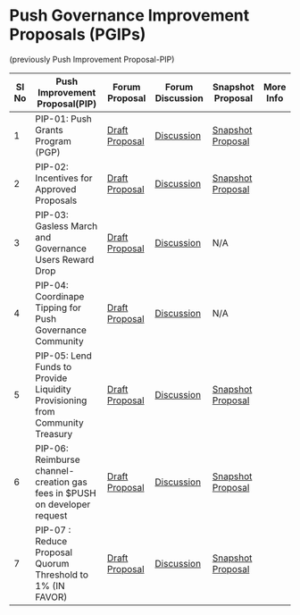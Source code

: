 # Push Governance Improvement Proposals (PGIPs)
(previously Push Improvement Proposal-PIP)

Sl No  | Push Improvement Proposal(PIP)   | Forum Proposal  | Forum Discussion     |    Snapshot Proposal      |    More Info         |
------ | ------| --------------- | -------------------- | ------------------------|----------------------|
1      | PIP-01: Push Grants Program (PGP) | [Draft Proposal](https://gov.epns.io/t/draft-proposal-push-grants-program/396) | [Discussion](https://gov.epns.io/t/epnsip-01-push-grants-program/417) | [Snapshot Proposal](https://snapshot.org/#/epns.eth/proposal/0xfdb92444974c9ab607d96e7a4a1ad71299e47a755955951ae5ce8b86aa9a1400)   |  |
2      | PIP-02: Incentives for Approved Proposals | [Draft Proposal](https://gov.epns.io/t/draft-proposal-incentives-for-approved-proposals/397) | [Discussion](https://gov.epns.io/t/epnsip-02-incentives-for-approved-proposals/421) | [Snapshot Proposal](https://snapshot.org/#/epns.eth/proposal/0x1c928002d6cb8d563ff79dc06f1f28a5963f0ed81460765d937a7ad08a779215)   |  |
3      | PIP-03: Gasless March and Governance Users Reward Drop | [Draft Proposal](https://gov.epns.io/t/draft-proposal-gasless-march-and-governance-users-reward-drop/476) | [Discussion](https://gov.epns.io/t/pip-03-gasless-march-and-governance-users-reward-drop/502) | N/A   | |
4      | PIP-04: Coordinape Tipping for Push Governance Community  | [Draft Proposal](https://gov.epns.io/t/draft-proposal-coordinape-tipping-for-push-governance-community/536) | [Discussion](https://gov.epns.io/t/pip-04-coordinape-tipping-for-push-governance-community/543) |  N/A   |  |
5      | PIP-05: Lend Funds to Provide Liquidity Provisioning from Community Treasury | [Draft Proposal](https://gov.epns.io/t/draft-proposal-lend-funds-for-market-making-from-community-treasury/548) | [Discussion](https://gov.epns.io/t/pip-05-lend-funds-to-provide-liquidity-provisioning-from-community-treasury/570) | [Snapshot Proposal](https://snapshot.org/#/epns.eth/proposal/0xe7b4ac3c09f15322044e3b8086fa03d5453086506a436bd94b31b36c660762e0)   |  |
6      | PIP-06: Reimburse channel-creation gas fees in $PUSH on developer request | [Draft Proposal](https://gov.epns.io/t/draft-proposal-reimburse-channel-creation-gas-fees-in-push-on-developer-request/584) | [Discussion](https://gov.epns.io/t/pip-06-reimburse-channel-creation-gas-fees-in-push-on-developer-request/635) | [Snapshot Proposal](https://snapshot.org/#/epns.eth/proposal/0x1fd82313d4356e5d7963c60649f0376e995cf326ff348269293026e6064e1f38)   |  |
7      | PIP-07 : Reduce Proposal Quorum Threshold to 1% (IN FAVOR) | [Draft Proposal](https://gov.epns.io/t/draft-proposal-reduce-proposal-quorum-threshold-to-1-in-favor/647) | [Discussion](https://gov.epns.io/t/pip-07-reduce-proposal-quorum-threshold-to-1-in-favor/659) | [Snapshot Proposal](https://snapshot.org/#/epns.eth/proposal/0x7ea992d02c29f19de6f95d9889e6643de52d0ffb0421ded86b52b47129998120)   |  |
